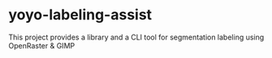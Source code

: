 # yoyo-labeling-assist
This project provides a library and a CLI tool for segmentation labeling using OpenRaster &amp; GIMP
